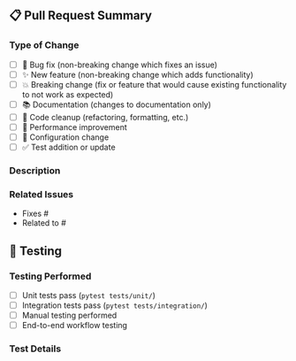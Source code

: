 ## 📋 Pull Request Summary

### Type of Change
<!-- Mark the appropriate option with an [x] -->
- [ ] 🐛 Bug fix (non-breaking change which fixes an issue)
- [ ] ✨ New feature (non-breaking change which adds functionality)
- [ ] 💥 Breaking change (fix or feature that would cause existing functionality to not work as expected)
- [ ] 📚 Documentation (changes to documentation only)
- [ ] 🧹 Code cleanup (refactoring, formatting, etc.)
- [ ] 🚀 Performance improvement
- [ ] 🔧 Configuration change
- [ ] ✅ Test addition or update

### Description
<!-- Provide a clear and concise description of your changes -->



### Related Issues
<!-- Link to related issues using keywords: Fixes #123, Closes #456, Resolves #789 -->
- Fixes #
- Related to #

## 🧪 Testing

### Testing Performed
<!-- Describe the tests you ran and how to reproduce them -->
- [ ] Unit tests pass (`pytest tests/unit/`)
- [ ] Integration tests pass (`pytest tests/integration/`)
- [ ] Manual testing performed
- [ ] End-to-end workflow testing

### Test Details

